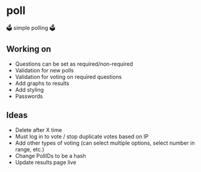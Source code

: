 # poll
🗳️ simple polling 🗳️

## Working on
* Questions can be set as required/non-required
* Validation for new polls
* Validation for voting on required questions
* Add graphs to results
* Add styling
* Passwords

## Ideas
* Delete after X time
* Must log in to vote / stop duplicate votes based on IP
* Add other types of voting (can select multiple options, select number in range, etc.)
* Change PollIDs to be a hash
* Update results page live